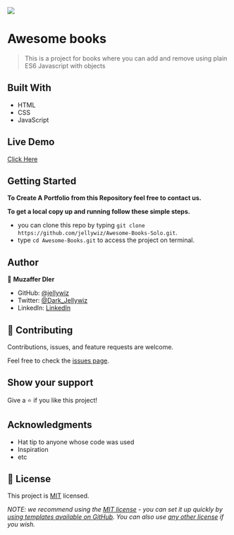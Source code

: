 ![](https://img.shields.io/badge/Microverse-blueviolet)

# Awesome books

> This is a project for books where you can add and remove using plain ES6 Javascript with objects

## Built With

- HTML
- CSS
- JavaScript

## Live Demo

[Click Here](https://jellywiz.github.io/Awesome-Books-Solo/)

## Getting Started

**To Create A Portfolio from this Repository feel free to contact us.**

**To get a local copy up and running follow these simple steps.**

- you can clone this repo by typing `git clone https://github.com/jellywiz/Awesome-Books-Solo.git`.
- type `cd Awesome-Books.git` to access the project on terminal.

## Author

👤 **Muzaffer Dler**

- GitHub: [@jellywiz](https://github.com/jellywiz)
- Twitter: [@Dark_Jellywiz](https://twitter.com/Dark_JellyWiz)
- LinkedIn: [LinkedIn](https://www.linkedin.com/in/muzaffer-dler-473484205/)

## 🤝 Contributing

Contributions, issues, and feature requests are welcome.

Feel free to check the [issues page](../../issues/).

## Show your support

Give a ⭐️ if you like this project!

## Acknowledgments

- Hat tip to anyone whose code was used
- Inspiration
- etc

## 📝 License

This project is [MIT](./LICENSE) licensed.

_NOTE: we recommend using the [MIT license](https://choosealicense.com/licenses/mit/) - you can set it up quickly by [using templates available on GitHub](https://docs.github.com/en/communities/setting-up-your-project-for-healthy-contributions/adding-a-license-to-a-repository). You can also use [any other license](https://choosealicense.com/licenses/) if you wish._
